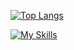 [![Top Langs](https://github-readme-stats.vercel.app/api/top-langs/?username=evanlong0926&layout=compact)](https://github.com/anuraghazra/github-readme-stats)

[![My Skills](https://skillicons.dev/icons?i=vue,ts,nuxtjs,nestjs)](https://skillicons.dev)
